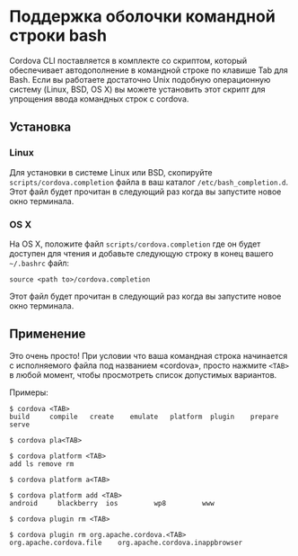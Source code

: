<!--
#
# Licensed to the Apache Software Foundation (ASF) under one
# or more contributor license agreements.  See the NOTICE file
# distributed with this work for additional information
# regarding copyright ownership.  The ASF licenses this file
# to you under the Apache License, Version 2.0 (the
# "License"); you may not use this file except in compliance
# with the License.  You may obtain a copy of the License at
# 
# http://www.apache.org/licenses/LICENSE-2.0
# 
# Unless required by applicable law or agreed to in writing,
# software distributed under the License is distributed on an
# "AS IS" BASIS, WITHOUT WARRANTIES OR CONDITIONS OF ANY
#  KIND, either express or implied.  See the License for the
# specific language governing permissions and limitations
# under the License.
#
-->

# Поддержка оболочки командной строки bash

Cordova CLI поставляется в комплекте со скриптом, который обеспечивает автодополнение в командной строке по клавише Tab для Bash. Если вы работаете достаточно Unix подобную операционную систему (Linux, BSD, OS X) вы можете установить этот скрипт для упрощения ввода командных строк с cordova.

## Установка

### Linux

Для установки в системе Linux или BSD, скопируйте `scripts/cordova.completion` файла в ваш каталог `/etc/bash_completion.d`. Этот файл будет прочитан в следующий раз когда вы запустите новое окно терминала.

### OS X

На OS X, положите файл `scripts/cordova.completion` где он будет доступен для чтения и добавьте следующую строку в конец вашего `~/.bashrc` файл:

    source <path to>/cordova.completion
    

Этот файл будет прочитан в следующий раз когда вы запустите новое окно терминала.

## Применение

Это очень просто! При условии что ваша командная строка начинается с исполняемого файла под названием «cordova», просто нажмите `<TAB>` в любой момент, чтобы просмотреть список допустимых вариантов.

Примеры:

    $ cordova <TAB>
    build     compile   create    emulate   platform  plugin    prepare   serve
    
    $ cordova pla<TAB>
    
    $ cordova platform <TAB>
    add ls remove rm
    
    $ cordova platform a<TAB>
    
    $ cordova platform add <TAB>
    android     blackberry  ios         wp8         www
    
    $ cordova plugin rm <TAB>
    
    $ cordova plugin rm org.apache.cordova.<TAB>
    org.apache.cordova.file    org.apache.cordova.inappbrowser